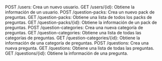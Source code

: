 POST /users: Crea un nuevo usuario.
GET /users/{id}: Obtiene la información de un usuario.
POST /question-packs: Crea un nuevo pack de preguntas.
GET /question-packs: Obtiene una lista de todos los packs de preguntas.
GET /question-packs/{id}: Obtiene la información de un pack de preguntas.
POST /question-categories: Crea una nueva categoría de preguntas.
GET /question-categories: Obtiene una lista de todas las categorías de preguntas.
GET /question-categories/{id}: Obtiene la información de una categoría de preguntas.
POST /questions: Crea una nueva pregunta.
GET /questions: Obtiene una lista de todas las preguntas.
GET /questions/{id}: Obtiene la información de una pregunta.